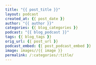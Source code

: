 ```yaml
---
title: "{{ post_title }}"
layout: podcast
created_at: {{ post_date }}
author: "{{ author }}"
categories: {{ blog_categories }}
podcast: "{{ blog_podcast }}"
tags: {{ blog_tags }}
orig_url: {{ post_url }}
podcast_embed: {{ post_podcast_embed }}
image: images//{{ image }}
permalink: /:categories/:title/
---
```

